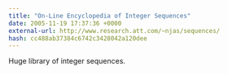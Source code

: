 ```yaml
---
title: "On-Line Encyclopedia of Integer Sequences"
date: 2005-11-19 17:37:36 +0000
external-url: http://www.research.att.com/~njas/sequences/
hash: cc488ab37384c6742c3428042a120dee
---
```


Huge library of integer sequences.
